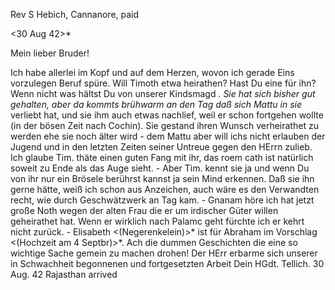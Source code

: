 Rev S Hebich, Cannanore, paid

 <30 Aug 42>*

Mein lieber Bruder!

Ich habe allerlei im Kopf und auf dem Herzen, wovon ich gerade Eins vorzulegen Beruf spüre. Will Timoth etwa heirathen? Hast Du eine für ihn? Wenn nicht was hältst Du von unserer Kindsmagd <Maria>*. Sie hat sich bisher gut gehalten, aber da kommts brühwarm an den Tag daß sich Mattu in sie <Maria>* verliebt hat, und sie ihm auch etwas nachlief, weil er schon fortgehen wollte (in der bösen Zeit nach Cochin). Sie gestand ihren Wunsch verheirathet zu werden ehe sie noch älter wird - dem Mattu aber will ichs nicht erlauben der Jugend und in den letzten Zeiten seiner Untreue gegen den HErrn zulieb. Ich glaube Tim. thäte einen guten Fang mit ihr, das roem cath ist natürlich soweit zu Ende als das Auge sieht. - Aber Tim. kennt sie ja und wenn Du von ihr nur ein Brösele berührst kannst ja sein Mind erkennen. Daß sie ihn gerne hätte, weiß ich schon aus Anzeichen, auch wäre es den Verwandten recht, wie durch Geschwätzwerk an Tag kam. - Gnanam höre ich hat jetzt große Noth wegen der alten Frau die er um irdischer Güter willen geheirathet hat. Wenn er wirklich nach Palamc geht fürchte ich er kehrt nicht zurück. - Elisabeth <(Negerenkelein)>* ist für Abraham im Vorschlag <(Hochzeit am 4 Septbr)>*. Ach die dummen Geschichten die eine so wichtige Sache gemein zu machen drohen! Der HErr erbarme sich unserer in Schwachheit begonnenen und fortgesetzten Arbeit
 Dein HGdt.
Tellich. 30 Aug. 42
 Rajasthan arrived

